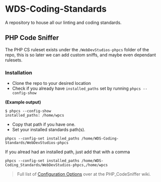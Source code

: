 # WDS-Coding-Standards
A repository to house all our linting and coding standards.

## PHP Code Sniffer
The PHP CS ruleset exists under the `/WebDevStudios-phpcs` folder of the repo, this is so later we can add custom sniffs, and maybe even dependant rulesets.

### Installation
* Clone the repo to your desired location
* Check if you already have `installed_paths` set by running `phpcs --config-show`

__(Example output)__
```
$ phpcs --config-show
installed_paths: /home/wpcs
```

* Copy that path if you have one.
* Set your installed standards path(s).

```
phpcs --config-set installed_paths /home/WDS-Coding-Standards/WebDevStudios-phpcs
```

If you alread had an installed path, just add that with a comma

```
phpcs --config-set installed_paths /home/WDS-Coding_Standards/WebDevStudios-phpcs,/home/wpcs
```

> Full list of [Configuration Options](https://github.com/squizlabs/PHP_CodeSniffer/wiki/Configuration-Options) over at the PHP_CodeSniffer wiki.
